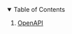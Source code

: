 <!-- TABLE OF CONTENTS -->
<details open="open">
  <summary>Table of Contents</summary>
  <ol>
    <li>
      <a href="/cap12/openapi">OpenAPI</a>
    </li>       
  </ol>
</details>